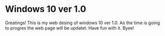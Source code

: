 # Windows 10 ver 1.0
Greatings! This is my web desing of windows 10 ver 1.0. As the time is going to progres the web page will be updatet. Have fun with it. Byee!
